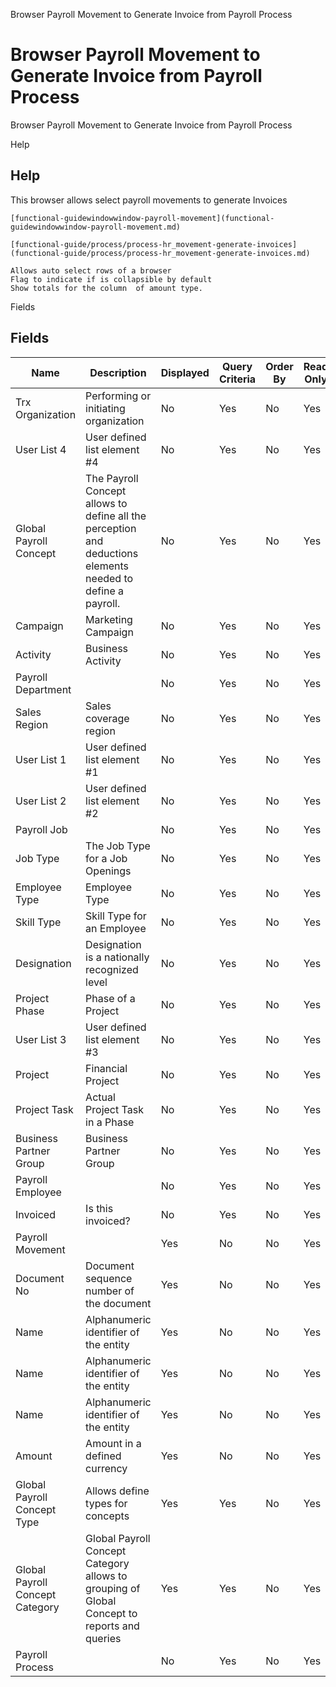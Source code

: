 
Browser Payroll Movement to Generate Invoice from Payroll Process
# Browser Payroll Movement to Generate Invoice from Payroll Process


Browser Payroll Movement to Generate Invoice from Payroll Process

Help
## Help

This browser allows select payroll movements to generate Invoices

```
[functional-guidewindowwindow-payroll-movement](functional-guidewindowwindow-payroll-movement.md)
```

```
[functional-guide/process/process-hr_movement-generate-invoices](functional-guide/process/process-hr_movement-generate-invoices.md)
```

```
Allows auto select rows of a browser
Flag to indicate if is collapsible by default
Show totals for the column  of amount type.
```
Fields
## Fields




Name                            | Description                                                                                                 | Displayed | Query Criteria | Order By | Read Only | Mandatory
------------------------------- | ----------------------------------------------------------------------------------------------------------- | --------- | -------------- | -------- | --------- | ---------
Trx Organization                | Performing or initiating organization                                                                       | No        | Yes            | No       | Yes       | No       
User List 4                     | User defined list element #4                                                                                | No        | Yes            | No       | Yes       | No       
Global Payroll Concept          | The Payroll Concept allows to define all the perception and deductions elements needed to define a payroll. | No        | Yes            | No       | Yes       | No       
Campaign                        | Marketing Campaign                                                                                          | No        | Yes            | No       | Yes       | No       
Activity                        | Business Activity                                                                                           | No        | Yes            | No       | Yes       | No       
Payroll Department              |                                                                                                             | No        | Yes            | No       | Yes       | No       
Sales Region                    | Sales coverage region                                                                                       | No        | Yes            | No       | Yes       | No       
User List 1                     | User defined list element #1                                                                                | No        | Yes            | No       | Yes       | No       
User List 2                     | User defined list element #2                                                                                | No        | Yes            | No       | Yes       | No       
Payroll Job                     |                                                                                                             | No        | Yes            | No       | Yes       | No       
Job Type                        | The Job Type for a Job Openings                                                                             | No        | Yes            | No       | Yes       | No       
Employee Type                   | Employee Type                                                                                               | No        | Yes            | No       | Yes       | No       
Skill Type                      | Skill Type for an Employee                                                                                  | No        | Yes            | No       | Yes       | No       
Designation                     | Designation is a nationally recognized level                                                                | No        | Yes            | No       | Yes       | No       
Project Phase                   | Phase of a Project                                                                                          | No        | Yes            | No       | Yes       | No       
User List 3                     | User defined list element #3                                                                                | No        | Yes            | No       | Yes       | No       
Project                         | Financial Project                                                                                           | No        | Yes            | No       | Yes       | No       
Project Task                    | Actual Project Task in a Phase                                                                              | No        | Yes            | No       | Yes       | No       
Business Partner Group          | Business Partner Group                                                                                      | No        | Yes            | No       | Yes       | No       
Payroll Employee                |                                                                                                             | No        | Yes            | No       | Yes       | No       
Invoiced                        | Is this invoiced?                                                                                           | No        | Yes            | No       | Yes       | No       
Payroll Movement                |                                                                                                             | Yes       | No             | No       | Yes       | No       
Document No                     | Document sequence number of the document                                                                    | Yes       | No             | No       | Yes       | No       
Name                            | Alphanumeric identifier of the entity                                                                       | Yes       | No             | No       | Yes       | No       
Name                            | Alphanumeric identifier of the entity                                                                       | Yes       | No             | No       | Yes       | No       
Name                            | Alphanumeric identifier of the entity                                                                       | Yes       | No             | No       | Yes       | No       
Amount                          | Amount in a defined currency                                                                                | Yes       | No             | No       | Yes       | No       
Global Payroll Concept Type     | Allows define types for concepts                                                                            | Yes       | Yes            | No       | Yes       | No       
Global Payroll Concept Category | Global Payroll Concept Category allows to grouping of Global Concept to reports and queries                 | Yes       | Yes            | No       | Yes       | No       
Payroll Process                 |                                                                                                             | No        | Yes            | No       | Yes       | Yes      
